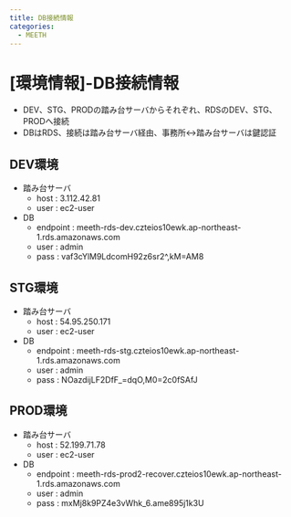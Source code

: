 ```yaml
---
title: DB接続情報
categories:
  - MEETH
---
```

# [環境情報]-DB接続情報

- DEV、STG、PRODの踏み台サーバからそれぞれ、RDSのDEV、STG、PRODへ接続
- DBはRDS、接続は踏み台サーバ経由、事務所↔踏み台サーバは鍵認証

## DEV環境
- 踏み台サーバ
  - host : 3.112.42.81
  - user : ec2-user
- DB
  - endpoint : meeth-rds-dev.czteios10ewk.ap-northeast-1.rds.amazonaws.com
  - user : admin
  - pass : vaf3cYlM9LdcomH92z6sr2^,kM=AM8

## STG環境
- 踏み台サーバ
  - host : 54.95.250.171
  - user : ec2-user
- DB
  - endpoint : meeth-rds-stg.czteios10ewk.ap-northeast-1.rds.amazonaws.com
  - user : admin
  - pass : NOazdijLF2DfF_=dqO,M0=2c0fSAfJ

## PROD環境
- 踏み台サーバ
  - host : 52.199.71.78
  - user : ec2-user
- DB
  - endpoint : meeth-rds-prod2-recover.czteios10ewk.ap-northeast-1.rds.amazonaws.com
  - user : admin
  - pass : mxMj8k9PZ4e3vWhk_6.ame895j1k3U
  
